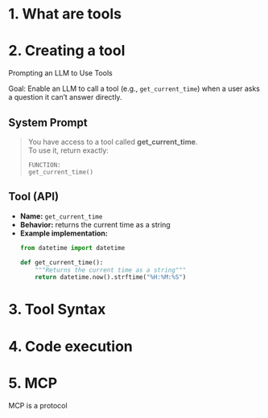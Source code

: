 # 1. What are tools

# 2. Creating a tool 
 Prompting an LLM to Use Tools 

Goal:
Enable an LLM to call a tool (e.g., `get_current_time`) when a user asks a question it can’t answer directly.

## System Prompt
> You have access to a tool called **get_current_time**.  
> To use it, return exactly:
>
> ```
> FUNCTION:
> get_current_time()
> ```

## Tool (API)
- **Name:** `get_current_time`
- **Behavior:** returns the current time as a string
- **Example implementation:**
  ```python
  from datetime import datetime

  def get_current_time():
      """Returns the current time as a string"""
      return datetime.now().strftime("%H:%M:%S")

# 3. Tool Syntax

# 4. Code execution

# 5. MCP

MCP is a protocol 